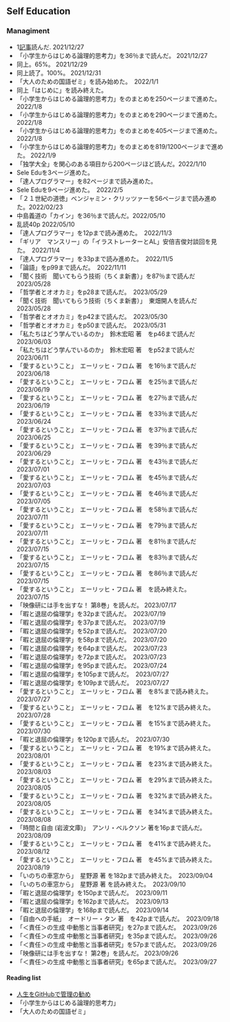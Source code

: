 ## Self Education


### Managiment

- 1[記事](https://zenn.dev/hand_dot/articles/85c9640b7dcc66)読んだ. 2021/12/27
- 「小学生からはじめる論理的思考力」を36％まで読んだ。 2021/12/27
- 同上。65%。 2021/12/29
- 同上読了。100%。 2021/12/31
- 「大人のための国語ゼミ」を読み始めた。　2022/1/1
- 同上「はじめに」を読み終えた。
- 「小学生からはじめる論理的思考力」をのまとめを250ページまで進めた。 2022/1/8
- 「小学生からはじめる論理的思考力」をのまとめを290ページまで進めた。 2022/1/8
- 「小学生からはじめる論理的思考力」をのまとめを405ページまで進めた。 2022/1/8
- 「小学生からはじめる論理的思考力」をのまとめを819/1200ページまで進めた。 2022/1/9
- 「独学大全」を関心のある項目から200ページほど読んだ。2022/1/10
- Sele Eduを3ページ進めた。
- 「達人プログラマー」を82ページまで読み進めた。
- Sele Eduを9ページ進めた。　2022/2/5
- 「２１世紀の道徳」ベンジャミン・クリッツァーを56ページまで読み進めた。2022/02/23
- 中島義道の「カイン」を36％まで読んだ。2022/05/10  
- 乱読40p 2022/05/10  
- 「達人プログラマー」を12pまで読み進めた。　2022/11/3
- 「ギリア　マンスリー」の「イラストレーターとAL」安倍吉俊対談回を見た。　2022/11/4
- 「達人プログラマー」を33pまで読み進めた。　2022/11/5
- 「論語」をp99まで読んだ。　2022/11/11
- 「聞く技術　聞いてもらう技術（ちくま新書）」を87％まで読んだ　2023/05/28
- 「哲学者とオオカミ」をp28まで読んだ。　2023/05/29
- 「聞く技術　聞いてもらう技術（ちくま新書）」　東畑開人を読んだ　2023/05/28
- 「哲学者とオオカミ」をp42まで読んだ。　2023/05/30
- 「哲学者とオオカミ」をp50まで読んだ。　2023/05/31
- 「私たちはどう学んでいるのか」　鈴木宏昭 著　をp46まで読んだ　2023/06/03
- 「私たちはどう学んでいるのか」　鈴木宏昭 著　をp52まで読んだ　2023/06/11
- 「愛するということ」　エーリッヒ・フロム 著　を16％まで読んだ　2023/06/18
- 「愛するということ」　エーリッヒ・フロム 著　を25％まで読んだ　2023/06/19
- 「愛するということ」　エーリッヒ・フロム 著　を27％まで読んだ　2023/06/19
- 「愛するということ」　エーリッヒ・フロム 著　を33％まで読んだ　2023/06/24
- 「愛するということ」　エーリッヒ・フロム 著　を37％まで読んだ　2023/06/25
- 「愛するということ」　エーリッヒ・フロム 著　を39％まで読んだ　2023/06/29
- 「愛するということ」　エーリッヒ・フロム 著　を43％まで読んだ　2023/07/01
- 「愛するということ」　エーリッヒ・フロム 著　を45％まで読んだ　2023/07/03
- 「愛するということ」　エーリッヒ・フロム 著　を46％まで読んだ　2023/07/05
- 「愛するということ」　エーリッヒ・フロム 著　を58％まで読んだ　2023/07/11
- 「愛するということ」　エーリッヒ・フロム 著　を79％まで読んだ　2023/07/11
- 「愛するということ」　エーリッヒ・フロム 著　を81％まで読んだ　2023/07/15
- 「愛するということ」　エーリッヒ・フロム 著　を83％まで読んだ　2023/07/15
- 「愛するということ」　エーリッヒ・フロム 著　を86％まで読んだ　2023/07/15
- 「愛するということ」　エーリッヒ・フロム 著　を読み終えた。　2023/07/15
- 「映像研には手を出すな！ 第8巻」を読んだ。 2023/07/17
- 「暇と退屈の倫理学」を32pまで読んだ。　2023/07/19
- 「暇と退屈の倫理学」を37pまで読んだ。　2023/07/19
- 「暇と退屈の倫理学」を52pまで読んだ。　2023/07/20
- 「暇と退屈の倫理学」を58pまで読んだ。　2023/07/20
- 「暇と退屈の倫理学」を64pまで読んだ。　2023/07/23
- 「暇と退屈の倫理学」を72pまで読んだ。　2023/07/23
- 「暇と退屈の倫理学」を95pまで読んだ。　2023/07/24
- 「暇と退屈の倫理学」を105pまで読んだ。　2023/07/27
- 「暇と退屈の倫理学」を109pまで読んだ。　2023/07/27
- 「愛するということ」　エーリッヒ・フロム 著　を8%まで読み終えた。　2023/07/27
- 「愛するということ」　エーリッヒ・フロム 著　を12%まで読み終えた。　2023/07/28
- 「愛するということ」　エーリッヒ・フロム 著　を15%まで読み終えた。　2023/07/30
- 「暇と退屈の倫理学」を120pまで読んだ。　2023/07/30
- 「愛するということ」　エーリッヒ・フロム 著　を19%まで読み終えた。　2023/08/01
- 「愛するということ」　エーリッヒ・フロム 著　を23%まで読み終えた。　2023/08/03
- 「愛するということ」　エーリッヒ・フロム 著　を29%まで読み終えた。　2023/08/05
- 「愛するということ」　エーリッヒ・フロム 著　を32%まで読み終えた。　2023/08/05
- 「愛するということ」　エーリッヒ・フロム 著　を34%まで読み終えた。　2023/08/08
- 「時間と自由 (岩波文庫)」　アンリ・ベルクソン 著を16pまで読んだ。　2023/08/09
- 「愛するということ」　エーリッヒ・フロム 著　を41%まで読み終えた。　2023/08/12
- 「愛するということ」　エーリッヒ・フロム 著　を45%まで読み終えた。　2023/08/19
- 「いのちの車窓から」　星野源 著 を182pまで読み終えた。　2023/09/04
- 「いのちの車窓から」　星野源 著 を読み終えた。　2023/09/10
- 「暇と退屈の倫理学」を150pまで読んだ。　2023/09/11
- 「暇と退屈の倫理学」を162pまで読んだ。　2023/09/13
- 「暇と退屈の倫理学」を168pまで読んだ。　2023/09/14
- 「自由への手紙」　オードリー・タン 著　を42pまで読んだ。　2023/09/18
- 「＜責任＞の生成 中動態と当事者研究」を27pまで読んだ。　2023/09/26
- 「＜責任＞の生成 中動態と当事者研究」を35pまで読んだ。　2023/09/26
- 「＜責任＞の生成 中動態と当事者研究」を57pまで読んだ。　2023/09/26
- 「映像研には手を出すな！ 第2巻」を読んだ。 2023/09/26
- 「＜責任＞の生成 中動態と当事者研究」を65pまで読んだ。　2023/09/27

#### Reading list

- [人生をGitHubで管理の勧め](https://zenn.dev/hand_dot/articles/85c9640b7dcc66)
- 「小学生からはじめる論理的思考力」
- 「大人のための国語ゼミ」
